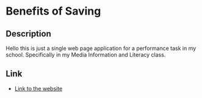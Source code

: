 # Benefits of Saving

## Description

Hello this is just a single web page application for a performance task
in my school. Specifically in my Media Information and Literacy class.

## Link

- [Link to the website](https://benefits-of-saving.netlify.app)
